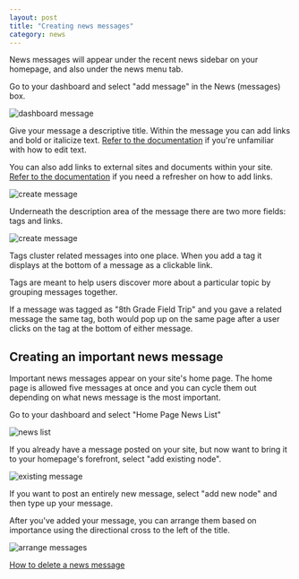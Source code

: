 ```yaml
---
layout: post
title: "Creating news messages"
category: news
---
```


News messages will appear under the recent news sidebar on your homepage, and also under the news menu tab.

Go to your dashboard and select "add message" in the News (messages) box. 

![dashboard message](/schoolsites-help/images/news/dashboard-message.png)

Give your message a descriptive title. Within the message you can add links and bold or italicize text. [Refer to the documentation](/schoolsites-help/nodes/2014/07/15/editing-page/#wysiwyg) if you're unfamiliar with how to edit text.

You can also add links to external sites and documents within your site. [Refer to the documentation](/schoolsites-help/files/2014/07/15/adding-links/) if you need a refresher on how to add links.

![create message](/schoolsites-help/images/news/create-message.png)

Underneath the description area of the message there are two more fields: tags and links.

![create message](/schoolsites-help/images/news/adding-nodes.png)

Tags cluster related messages into one place. When you add a tag it displays at the bottom of a message as a clickable link. 

Tags are meant to help users discover more about a particular topic by grouping messages together. 

If a message was tagged as "8th Grade Field Trip" and you gave a related message the same tag, both would pop up on the same page after a user clicks on the tag at the bottom of either message. 

## Creating an important news message

Important news messages appear on your site's home page. The home page is allowed five messages at once and you can cycle them out depending on what news message is the most important.

Go to your dashboard and select "Home Page News List"

![news list](/schoolsites-help/images/news/home-list.png)

If you already have a message posted on your site, but now want to bring it to your homepage's forefront, select "add existing node".

![existing message](/schoolsites-help/images/news/existing-message.png) 

If you want to post an entirely new message, select "add new node" and then type up your message.

After you've added your message, you can arrange them based on importance using the directional cross to the left of the title. 

![arrange messages](/schoolsites-help/images/news/arrange-messages.png)

[How to delete a news message](/schoolsites-help/nodes/2014/07/17/deleting-files/#news-del)